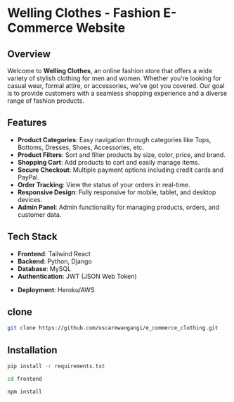# Welling Clothes - Fashion E-Commerce Website

## Overview

Welcome to **Welling Clothes**, an online fashion store that offers a wide variety of stylish clothing for men and women. Whether you're looking for casual wear, formal attire, or accessories, we've got you covered. Our goal is to provide customers with a seamless shopping experience and a diverse range of fashion products.

## Features

<!-- - **User Authentication**: Secure user sign-up, login, and account management. -->
- **Product Categories**: Easy navigation through categories like Tops, Bottoms, Dresses, Shoes, Accessories, etc.
- **Product Filters**: Sort and filter products by size, color, price, and brand.
- **Shopping Cart**: Add products to cart and easily manage items.
- **Secure Checkout**: Multiple payment options including credit cards and PayPal.
- **Order Tracking**: View the status of your orders in real-time.
- **Responsive Design**: Fully responsive for mobile, tablet, and desktop devices.
- **Admin Panel**: Admin functionality for managing products, orders, and customer data.

## Tech Stack

- **Frontend**: Tailwind React
- **Backend**: Python, Django
- **Database**:  MySQL 
- **Authentication**: JWT (JSON Web Token)
<!-- - **Payment Gateway**: Stripe/PayPal API -->
- **Deployment**: Heroku/AWS

## clone
```bash
git clone https://github.com/oscarmwangangi/e_commerce_clothing.git
```

## Installation
```bash
pip install -r requirements.txt
```
```bash
cd frontend
```
```bash
npm install
```



